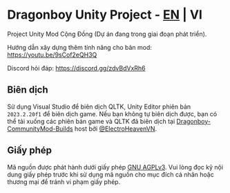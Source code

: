 # Dragonboy Unity Project - [EN](../../tree/Unity-project/README_EN.md) | VI
Project Unity Mod Cộng Đồng (Dự án đang trong giai đoạn phát triển).

Hướng dẫn xây dựng thêm tính năng cho bản mod: https://youtu.be/9sCof2eQH3Q

Discord hỏi đáp: https://discord.gg/zdvBdVxRh6

## Biên dịch
Sử dụng Visual Studio để biên dịch QLTK, Unity Editor phiên bản `2023.2.20f1` để biên dịch game. Nếu bạn không tự biên dịch được, bạn có thể tải xuống các phiên bản game và QLTK đã biên dịch tại [Dragonboy-CommunityMod-Builds](https://github.com/ElectroHeavenVN/Dragonboy-CommunityMod-Builds) host bởi [@ElectroHeavenVN](https://github.com/ElectroHeavenVN).

## Giấy phép
Mã nguồn được phát hành dưới giấy phép [GNU AGPLv3](https://www.gnu.org/licenses/agpl-3.0.en.html). Vui lòng đọc kỹ nội dung giấy phép trước khi sử dụng mã nguồn cho mục đích cá nhân hoặc thương mại để tránh vi phạm giấy phép.
